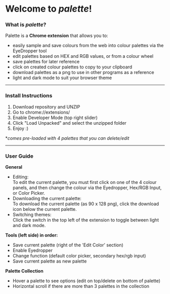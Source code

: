 # Welcome to *palette*!
### What is *palette*?
Palette is a **Chrome extension** that allows you to:
- easily sample and save colours from the web into colour palettes via the EyeDropper tool
- edit palettes based on HEX and RGB values, or from a colour wheel
- save palettes for later reference
- click on created colour palettes to copy to your clipboard
- download palettes as a png to use in other programs as a reference
- light and dark mode to suit your browser theme

---
### Install Instructions
1. Download repository and UNZIP
2. Go to chrome://extensions/
3. Enable Developer Mode (top right slider)
4. Click "Load Unpacked" and select the unzipped folder
5. Enjoy :)

**comes pre-loaded with 4 palettes that you can delete/edit*

---
### User Guide

**General**  
- Editing:  
    To edit the current palette, you must first click on one of the 4 colour panels, and then change the colour via the Eyedropper, Hex/RGB Input, or Color Picker. 
- Downloading the current palette:  
    To download the current palette (as 90 x 128 png), click the download icon below the current palette.
- Switching themes:  
    Click the switch in the top left of the extension to toggle between light and dark mode.

**Tools (left side) in order:**
- Save current palette (right of the 'Edit Color' section)
- Enable Eyedropper
- Change function (default color picker, secondary hex/rgb input)
- Save current palette as new palette

**Palette Collection**
- Hover a palette to see options (edit on top/delete on bottom of palette)
- Horizontal scroll if there are more than 3 palettes in the collection
